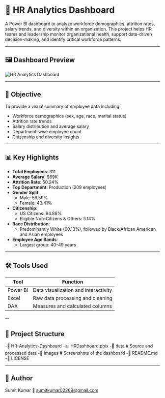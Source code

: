 # 👥 HR Analytics Dashboard

A Power BI dashboard to analyze workforce demographics, attrition rates, salary trends, and diversity within an organization. This project helps HR teams and leadership monitor organizational health, support data-driven decision-making, and identify critical workforce patterns.

---

## 🖼️ Dashboard Preview

![HR Analytics Dashboard](https://github.com/Sumit-Data-Analyst/HR-Analytics-Dashboard/blob/main/hr.PNG?raw=true)

---

## 🎯 Objective

To provide a visual summary of employee data including:
- Workforce demographics (sex, age, race, marital status)
- Attrition rate trends
- Salary distribution and average salary
- Department-wise employee count
- Citizenship and diversity insights

---

## 📊 Key Highlights

- **Total Employees**: 311  
- **Average Salary**: $69K  
- **Attrition Rate**: 50.24%  
- **Top Department**: Production (209 employees)  
- **Gender Split**:  
  - Male: 56.59%  
  - Female: 43.41%  
- **Citizenship**:  
  - US Citizens: 94.86%  
  - Eligible Non-Citizens & Others: 5.14%  
- **Race Distribution**:  
  - Predominantly White (60.13%), followed by Black/African American and Asian employees  
- **Employee Age Bands**:  
  - Largest group: 40–49 years

---

## 🛠️ Tools Used

| Tool        | Function                               |
|-------------|----------------------------------------|
| Power BI    | Data visualization and interactivity   |
| Excel       | Raw data processing and cleaning       |
| DAX         | Measures and calculated columns        |

--

## 📂 Project Structure

-📁 HR-Analytics-Dashboard
-📊 HRDashboard.pbix
-📁 data # Source and processed data
-📁 images # Screenshots of the dashboard
-📄 README.md
-📄 LICENSE

---

## 👤 Author

Sumit Kumar
📧 sumitkumar02269@gmail.com
